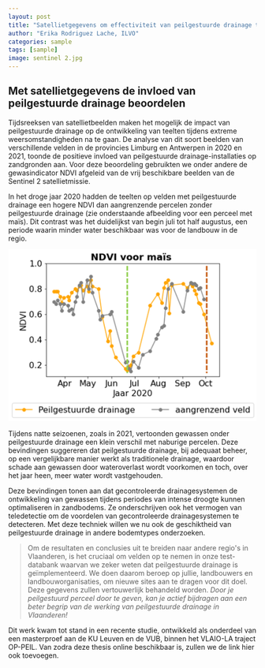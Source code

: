 ```yaml
---
layout: post
title: "Satellietgegevens om effectiviteit van peilgestuurde drainage te onderzoeken"
author: "Erika Rodriguez Lache, ILVO"
categories: sample
tags: [sample]
image: sentinel 2.jpg
---
```


## Met satellietgegevens de invloed van peilgestuurde drainage beoordelen

Tijdsreeksen van satellietbeelden maken het mogelijk de impact van peilgestuurde drainage op de ontwikkeling van teelten tijdens 
extreme weersomstandigheden na te gaan. De analyse van dit soort beelden van verschillende velden in de provincies 
Limburg en Antwerpen in 2020 en 2021, toonde de positieve invloed van peilgestuurde drainage-installaties op zandgronden aan. 
Voor deze beoordeling gebruikten we onder andere de gewasindicator NDVI afgeleid van de vrij beschikbare beelden van de Sentinel 2 satellietmissie.

In het droge jaar 2020 hadden de teelten op velden met peilgestuurde drainage een hogere NDVI dan aangrenzende 
percelen zonder peilgestuurde drainage (zie onderstaande afbeelding voor een perceel met maïs). 
Dit contrast was het duidelijkst van begin juli tot half augustus, een periode waarin minder water beschikbaar was voor 
de landbouw in de regio.
 
![evolutie van NDVI voor perceel met en zonder peilgestuurde drainage](../assets/img/NDVI_PGD.png)

Tijdens natte seizoenen, zoals in 2021, vertoonden gewassen onder peilgestuurde drainage een klein verschil met naburige 
percelen. Deze bevindingen suggereren dat peilgestuurde drainage, bij adequaat beheer, op een vergelijkbare manier werkt 
als traditionele drainage, waardoor schade aan gewassen door wateroverlast wordt voorkomen en toch, over het jaar heen, meer water 
wordt vastgehouden.

Deze bevindingen tonen aan dat gecontroleerde drainagesystemen de ontwikkeling van gewassen tijdens periodes van intense 
droogte kunnen optimaliseren in zandbodems. Ze onderschrijven ook het vermogen van teledetectie om de voordelen van gecontroleerde 
drainagesystemen te detecteren. Met deze techniek willen we nu ook de geschiktheid van peilgestuurde drainage in andere bodemtypes onderzoeken.

> Om de resultaten en conclusies uit te breiden naar andere regio's in Vlaanderen, is het cruciaal om velden op te nemen 
in onze test-databank waarvan we zeker weten dat peilgestuurde drainage is geïmplementeerd. We doen daarom beroep op jullie,
landbouwers en landbouworganisaties, om nieuwe sites aan te dragen voor dit doel. Deze gegevens zullen vertouwerlijk behandeld 
worden. *Door je peilgestuurd perceel door te geven, kan je actief bijdragen aan een beter begrip van de werking van
peilgestuurde drainage in Vlaanderen!*

Dit werk kwam tot stand in een recente studie, ontwikkeld als onderdeel van een masterproef aan de KU Leuven en de VUB, binnen het 
VLAIO-LA traject OP-PEIL. Van zodra deze thesis online beschikbaar is, zullen we de link hier ook toevoegen. 